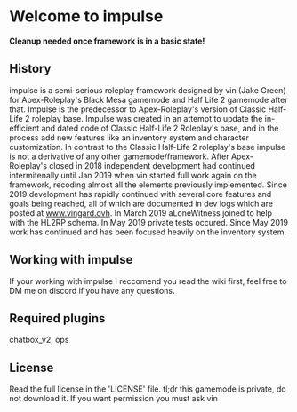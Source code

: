 # Welcome to impulse
**Cleanup needed once framework is in a basic state!**

## History
impulse is a semi-serious roleplay framework designed by vin (Jake Green) for Apex-Roleplay's Black Mesa gamemode and Half Life 2 gamemode after that. Impulse is the predecessor to Apex-Roleplay's version of Classic Half-Life 2 roleplay base. Impulse was created in an attempt to update  the in-efficient and dated code of Classic Half-Life 2 Roleplay's base, and in the process add new features like an inventory system and character customization. In contrast to the Classic Half-Life 2 roleplay's base impulse is not a derivative of any other gamemode/framework. After Apex-Roleplay's closed in 2018 independent development had continued intermitenally until Jan 2019 when vin started full work again on the framework, recoding almost all the elements previously implemented. Since 2019 development has rapidly continued with several core features and goals being reached, all of which are documented in dev logs which are posted at www.vingard.ovh. In March 2019 aLoneWitness joined to help with the HL2RP schema. In May 2019 private tests occured. Since May 2019 work has continued and has been focused heavily on the inventory system.

## Working with impulse
If your working with impulse I reccomend you read the wiki first, feel free to DM me on discord if you have any questions.

## Required plugins
chatbox_v2, ops

## License
Read the full license in the 'LICENSE' file.
tl;dr this gamemode is private, do not download it. If you want permission you must ask vin
